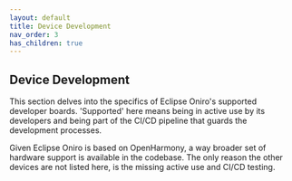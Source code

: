 ```yaml
---
layout: default
title: Device Development
nav_order: 3
has_children: true
---
```

## Device Development

This section delves into the specifics of Eclipse Oniro's supported developer boards. 'Supported' here means being in active use by its developers and being part of the CI/CD pipeline that guards the development processes.

Given Eclipse Oniro is based on OpenHarmony, a way broader set of hardware support is available in the codebase. The only reason the other devices are not listed here, is the missing active use and CI/CD testing.